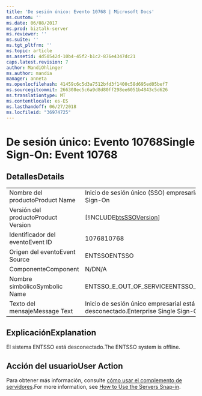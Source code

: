 ```yaml
---
title: 'De sesión único: Evento 10768 | Microsoft Docs'
ms.custom: ''
ms.date: 06/08/2017
ms.prod: biztalk-server
ms.reviewer: ''
ms.suite: ''
ms.tgt_pltfrm: ''
ms.topic: article
ms.assetid: 4d50542d-10b4-45f2-b1c2-876e4347dc21
caps.latest.revision: 7
author: MandiOhlinger
ms.author: mandia
manager: anneta
ms.openlocfilehash: 41459c6c5d3a7512bfd3f1400c58d695ed05bef7
ms.sourcegitcommit: 266308ec5c6a9d8d80ff298ee6051b4843c5d626
ms.translationtype: MT
ms.contentlocale: es-ES
ms.lasthandoff: 06/27/2018
ms.locfileid: "36974725"
---
```

# <a name="single-sign-on-event-10768"></a><span data-ttu-id="ba4ce-102">De sesión único: Evento 10768</span><span class="sxs-lookup"><span data-stu-id="ba4ce-102">Single Sign-On: Event 10768</span></span>
## <a name="details"></a><span data-ttu-id="ba4ce-103">Detalles</span><span class="sxs-lookup"><span data-stu-id="ba4ce-103">Details</span></span>  
  
|                 |                                                            |
|-----------------|------------------------------------------------------------|
|  <span data-ttu-id="ba4ce-104">Nombre del producto</span><span class="sxs-lookup"><span data-stu-id="ba4ce-104">Product Name</span></span>   |                 <span data-ttu-id="ba4ce-105">Inicio de sesión único (SSO) empresarial</span><span class="sxs-lookup"><span data-stu-id="ba4ce-105">Enterprise Single Sign-On</span></span>                  |
| <span data-ttu-id="ba4ce-106">Versión del producto</span><span class="sxs-lookup"><span data-stu-id="ba4ce-106">Product Version</span></span> | [!INCLUDE[btsSSOVersion](../includes/btsssoversion-md.md)] |
|    <span data-ttu-id="ba4ce-107">Identificador del evento</span><span class="sxs-lookup"><span data-stu-id="ba4ce-107">Event ID</span></span>     |                           <span data-ttu-id="ba4ce-108">10768</span><span class="sxs-lookup"><span data-stu-id="ba4ce-108">10768</span></span>                            |
|  <span data-ttu-id="ba4ce-109">Origen del evento</span><span class="sxs-lookup"><span data-stu-id="ba4ce-109">Event Source</span></span>   |                           <span data-ttu-id="ba4ce-110">ENTSSO</span><span class="sxs-lookup"><span data-stu-id="ba4ce-110">ENTSSO</span></span>                           |
|    <span data-ttu-id="ba4ce-111">Componente</span><span class="sxs-lookup"><span data-stu-id="ba4ce-111">Component</span></span>    |                            <span data-ttu-id="ba4ce-112">N/D</span><span class="sxs-lookup"><span data-stu-id="ba4ce-112">N/A</span></span>                             |
|  <span data-ttu-id="ba4ce-113">Nombre simbólico</span><span class="sxs-lookup"><span data-stu-id="ba4ce-113">Symbolic Name</span></span>  |                  <span data-ttu-id="ba4ce-114">ENTSSO_E_OUT_OF_SERVICE</span><span class="sxs-lookup"><span data-stu-id="ba4ce-114">ENTSSO_E_OUT_OF_SERVICE</span></span>                   |
|  <span data-ttu-id="ba4ce-115">Texto del mensaje</span><span class="sxs-lookup"><span data-stu-id="ba4ce-115">Message Text</span></span>   |           <span data-ttu-id="ba4ce-116">Inicio de sesión único empresarial está desconectado.</span><span class="sxs-lookup"><span data-stu-id="ba4ce-116">Enterprise Single Sign-On is offline.</span></span>            |
  
## <a name="explanation"></a><span data-ttu-id="ba4ce-117">Explicación</span><span class="sxs-lookup"><span data-stu-id="ba4ce-117">Explanation</span></span>  
 <span data-ttu-id="ba4ce-118">El sistema ENTSSO está desconectado.</span><span class="sxs-lookup"><span data-stu-id="ba4ce-118">The ENTSSO system is offline.</span></span>  
  
## <a name="user-action"></a><span data-ttu-id="ba4ce-119">Acción del usuario</span><span class="sxs-lookup"><span data-stu-id="ba4ce-119">User Action</span></span>  
 <span data-ttu-id="ba4ce-120">Para obtener más información, consulte [cómo usar el complemento de servidores](../core/how-to-use-the-servers-snap-in.md).</span><span class="sxs-lookup"><span data-stu-id="ba4ce-120">For more information, see [How to Use the Servers Snap-in](../core/how-to-use-the-servers-snap-in.md).</span></span>
